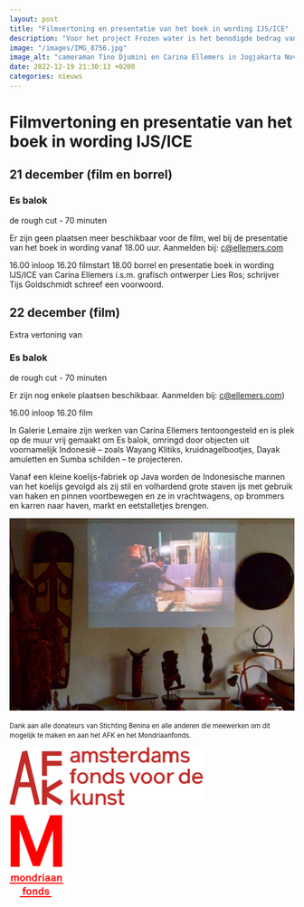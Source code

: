 ```yaml
---
layout: post
title: "Filmvertoning en presentatie van het boek in wording IJS/ICE"
description: "Voor het project Frozen water is het benodigde bedrag van op 1 februari 2021 verworven."
image: "/images/IMG_8756.jpg"
image_alt: "cameraman Tino Djumini en Carina Ellemers in Jogjakarta November 2018"
date: 2022-12-19 21:30:13 +0200
categories: nieuws
---
```


# Filmvertoning en presentatie van het boek in wording IJS/ICE

## 21 december (film en borrel)

### Es balok
de rough cut  - 70 minuten

Er zijn geen plaatsen meer beschikbaar voor de film, wel bij de presentatie van het boek in wording vanaf 18.00 uur. Aanmelden bij: <a href="mailto:c@ellemers.com">c@ellemers.com</a>

16.00 inloop
16.20 filmstart
18.00 borrel en presentatie boek in wording IJS/ICE van Carina Ellemers i.s.m. grafisch ontwerper Lies Ros; schrijver Tijs Goldschmidt schreef een voorwoord.


## 22 december (film)

Extra vertoning van

### Es balok

de rough cut  - 70 minuten

Er zijn nog enkele plaatsen beschikbaar. Aanmelden bij: <a href="mailto:c@ellemers.com">c@ellemers.com</a>)

16.00 inloop
16.20 film


In Galerie Lemaire zijn werken van Carina Ellemers tentoongesteld en is plek op de muur vrij gemaakt om Es balok, omringd door objecten uit voornamelijk Indonesië – zoals Wayang Klitiks, kruidnagelbootjes, Dayak amuletten en Sumba schilden – te projecteren.

Vanaf een kleine koelijs-fabriek op Java worden de Indonesische mannen van het koelijs gevolgd als zij stil en volhardend grote staven ijs met gebruik van haken en pinnen voortbewegen en ze in vrachtwagens, op brommers en karren naar haven, markt en eetstalletjes brengen.

<img src="/images/film-presentatie.jpg" alt="Filmvertoning" width="960">

<small>Dank aan alle donateurs van Stichting Benina en alle anderen die meewerken om dit mogelijk te maken en aan het AFK en het Mondriaanfonds.</small>

<div class="flexbox">

[<img width="342" class="donor-logo" alt="Logo Amsterdams Fonds voor de kunst AFK" src="/images/afk-logo.svg">](https://www.amsterdamsfondsvoordekunst.nl/)

[<img width="95" class="donor-logo" alt="Logo Mondriaan Fonds" src="/images/mondriaan-fonds-logo.svg">](https://www.mondriaanfonds.nl/)

</div>
